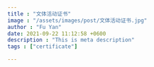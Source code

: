 ```yaml
---
title : "文体活动证书"
image : "/assets/images/post/文体活动证书.jpg"
author : "Fu Yan"
date: 2021-09-22 11:12:58 +0600
description : "This is meta description"
tags : ["certificate"]

---
```

